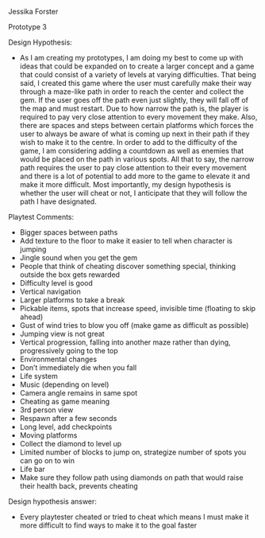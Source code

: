 Jessika Forster

Prototype 3

Design Hypothesis:

* As I am creating my prototypes, I am doing my best to come up with ideas that could be expanded on to create a larger concept and a game that could consist of a variety of levels at varying difficulties. That being said, I created this game where the user must carefully make their way through a maze-like path in order to reach the center and collect the gem. If the user goes off the path even just slightly, they will fall off of the map and must restart. Due to how narrow the path is, the player is required to pay very close attention to every movement they make. Also, there are spaces and steps between certain platforms which forces the user to always be aware of what is coming up next in their path if they wish to make it to the centre. In order to add to the difficulty of the game, I am considering adding a countdown as well as enemies that would be placed on the path in various spots. All that to say, the narrow path requires the user to pay close attention to their every movement and there is a lot of potential to add more to the game to elevate it and make it more difficult. Most importantly, my design hypothesis is whether the user will cheat or not, I anticipate that they will follow the path I have designated.

Playtest Comments:

* Bigger spaces between paths
* Add texture to the floor to make it easier to tell when character is jumping
* Jingle sound when you get the gem
* People that think of cheating discover something special, thinking outside the box gets rewarded
* Difficulty level is good
* Vertical navigation
* Larger platforms to take a break
* Pickable items, spots that increase speed, invisible time (floating to skip ahead)
* Gust of wind tries to blow you off (make game as difficult as possible)
* Jumping view is not great
* Vertical progression, falling into another maze rather than dying, progressively going to the top
* Environmental changes
* Don’t immediately die when you fall
* Life system
* Music (depending on level)
* Camera angle remains in same spot
* Cheating as game meaning
* 3rd person view
* Respawn after a few seconds
* Long level, add checkpoints
* Moving platforms
* Collect the diamond to level up
* Limited number of blocks to jump on, strategize number of spots you can go on to win
* Life bar
* Make sure they follow path using diamonds on path that would raise their health back, prevents cheating

Design hypothesis answer:

* Every playtester cheated or tried to cheat which means I must make it more difficult to find ways to make it to the goal faster
